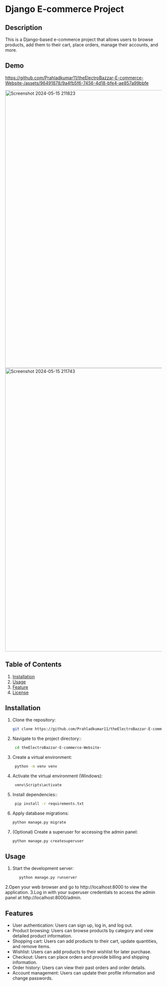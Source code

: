 # Django E-commerce Project

## Description

This is a Django-based e-commerce project that allows users to browse products, add them to their cart, place orders, manage their accounts, and more.
## Demo


https://github.com/Prahladkumar11/theElectroBazzar-E-commerce-Website-/assets/96491878/9a4fb5f6-7456-4d18-bfe4-ae857a99bbfe


<img width="893" alt="Screenshot 2024-05-15 211823" src="https://github.com/Prahladkumar11/theElectroBazzar-E-commerce-Website-/assets/96491878/77ce123b-afae-42c4-be00-e3858d74699f">
<img width="911" alt="Screenshot 2024-05-15 211743" src="https://github.com/Prahladkumar11/theElectroBazzar-E-commerce-Website-/assets/96491878/9b74b515-f9be-4188-a35b-14339a49bf06">

## Table of Contents

1. [Installation](#installation)
2. [Usage](#usage)
3. [Feature](#Feature)
4. [License](#license)

## Installation

1. Clone the repository:
   ```bash
   git clone https://github.com/Prahladkumar11/theElectroBazzar-E-commerce-Website-
2. Navigate to the project directory::
   ```bash
    cd theElectroBazzar-E-commerce-Website-
3. Create a virtual environment:
   ```bash
    python -m venv venv

4. Activate the virtual environment (Windows):
   ```bash
    venv\Scripts\activate
5. Install dependencies::
   ```bash
    pip install -r requirements.txt
5. Apply database migrations:
   ```bash
   python manage.py migrate
6. (Optional) Create a superuser for accessing the admin panel:
   ``` bash
   python manage.py createsuperuser

## Usage

1. Start the development server:
   ```bash
      python manage.py runserver

2.Open your web browser and go to http://localhost:8000 to view the application.
3.Log in with your superuser credentials to access the admin panel at http://localhost:8000/admin.


## Features

- User authentication: Users can sign up, log in, and log out.
- Product browsing: Users can browse products by category and view detailed product information.
- Shopping cart: Users can add products to their cart, update quantities, and remove items.
- Wishlist: Users can add products to their wishlist for later purchase.
- Checkout: Users can place orders and provide billing and shipping information.
- Order history: Users can view their past orders and order details.
- Account management: Users can update their profile information and change passwords.










